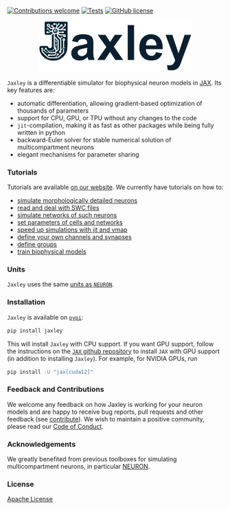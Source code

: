 [![Contributions welcome](https://img.shields.io/badge/contributions-welcome-brightgreen.svg?style=flat)](https://github.com/jaxleyverse/jaxley/blob/main/CONTRIBUTING.md)
[![Tests](https://github.com/jaxleyverse/jaxley/workflows/Tests/badge.svg?branch=main)](https://github.com/jaxleyverse/jaxley/actions)
[![GitHub license](https://img.shields.io/github/license/sbi-dev/sbi)](https://github.com/jaxleyverse/jaxley/blob/main/LICENSE)


<p align="center">
  <img src="docs/logo.png?raw=true" width="360">
</p>

`Jaxley` is a differentiable simulator for biophysical neuron models in [JAX](https://github.com/google/jax). Its key features are:

- automatic differentiation, allowing gradient-based optimization of thousands of parameters  
- support for CPU, GPU, or TPU without any changes to the code  
- `jit`-compilation, making it as fast as other packages while being fully written in python  
- backward-Euler solver for stable numerical solution of multicompartment neurons  
- elegant mechanisms for parameter sharing


### Tutorials

Tutorials are available [on our website](https://jaxleyverse.github.io/jaxley/). We currently have tutorials on how to:

- [simulate morphologically detailed neurons](https://jaxleyverse.github.io/jaxley/tutorial/01_morph_neurons.md)
- [read and deal with SWC files](https://jaxleyverse.github.io/jaxley/tutorial/08_importing_morphologies.md)
- [simulate networks of such neurons](https://jaxleyverse.github.io/jaxley/tutorial/02_small_network.md)
- [set parameters of cells and networks](https://jaxleyverse.github.io/jaxley/tutorial/03_setting_parameters.md)
- [speed up simulations with jit and vmap](https://jaxleyverse.github.io/jaxley/tutorial/04_jit_and_vmap.md)
- [define your own channels and synapses](https://jaxleyverse.github.io/jaxley/tutorial/05_channel_and_synapse_models.md)
- [define groups](https://jaxleyverse.github.io/jaxley/tutorial/06_groups.md)
- [train biophysical models](https://jaxleyverse.github.io/jaxley/tutorial/07_gradient_descent.md)


### Units

`Jaxley` uses the same [units as `NEURON`](https://www.neuron.yale.edu/neuron/static/docs/units/unitchart.html).


### Installation
`Jaxley` is available on [`pypi`](https://pypi.org/project/jaxley/):
```sh
pip install jaxley
```
This will install `Jaxley` with CPU support. If you want GPU support, follow the instructions on the [`JAX` github repository](https://github.com/google/jax) to install `JAX` with GPU support (in addition to installing `Jaxley`). For example, for NVIDIA GPUs, run
```sh
pip install -U "jax[cuda12]"
```


### Feedback and Contributions

We welcome any feedback on how Jaxley is working for your neuron models and are happy to receive bug reports, pull requests and other feedback (see [contribute](https://github.com/jaxleyverse/jaxley/blob/main/CONTRIBUTING.md)). We wish to maintain a positive community, please read our [Code of Conduct](https://github.com/jaxleyverse/jaxley/blob/main/CODE_OF_CONDUCT.md).


### Acknowledgements

We greatly benefited from previous toolboxes for simulating multicompartment neurons, in particular [NEURON](https://github.com/neuronsimulator/nrn).


### License

[Apache License](https://github.com/jaxleyverse/jaxley/blob/main/LICENSE)

